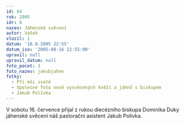 ```yaml
---
id: 64
rok: 2005
idr: 8
nazev: Jáhenské svěcení
autor: Vašek
vlozil: 1
datum: '16.8.2005 22:55'
datum_iso: '2005-08-16 22:55:00'
upravil: null
upravil_datum: null
foto_pocet: 3
foto_nazev: jakubjahen
fotky:
  - Při mši svaté
  - Společné foto nově vysvěcených kněží a jáhnů s biskupem
  - Jakub Polívka
---
```

V sobotu 16. července přijal z rukou diecézního biskupa Dominika Duky jáhenské svěcení náš pastorační asistent Jakub Polívka. <p>
